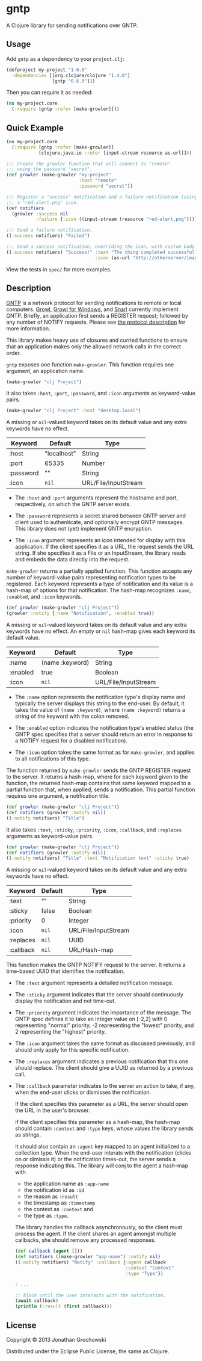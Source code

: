 # gntp

A Clojure library for sending notifications over GNTP.

## Usage

Add `gntp` as a dependency to your `project.clj`:
```clojure
(defproject my-project "1.0.0"
  :dependencies [[org.clojure/clojure "1.4.0"]
                 [gntp "0.6.0"]])
```

Then you can require it as needed:
```clojure
(ns my-project.core
  (:require [gntp :refer [make-growler]]))
```

## Quick Example

```clojure
(ns my-project.core
  (:require [gntp :refer [make-growler]]
            [clojure.java.io :refer [input-stream resource as-url]]))

;;; Create the growler function that will connect to "remote"
;;; using the password "secret".
(def growler (make-growler "my-project"
                           :host "remote"
                           :password "secret"))

;;; Register a "success" notification and a failure notification (using
;;; a "red-alert.png" icon.
(def notifiers
  (growler :success nil
           :failure {:icon ((input-stream (resource "red-alert.png")))}))

;;; Send a failure notification.
((:success notifiers) "Failed")

;;; Send a success notification, overriding the icon, with custom body text.
((:success notifiers) "Success!" :text "The thing completed successfully"
                                 :icon (as-url "http://otherserver/images/success.jpg"))
```

View the tests in `spec/` for more examples.

## Description

[GNTP][gntp] is a network protocol for sending notifications
to remote or local computers.
[Growl][growl], [Growl for Windows][gfw], and [Snarl][snarl]
currently implement GNTP.
Briefly, an application first sends a REGISTER request;
followed by any number of NOTIFY requests.
Please see [the protocol description][gntp] for more information.

This library makes heavy use of closures and curried functions
to ensure that an application makes only the allowed network calls
in the correct order.

`gntp` exposes one function `make-growler`.
This function requires one argument, an application name.
```clojure
(make-growler "clj Project")
```

It also takes `:host`, `:port`, `:password`, and `:icon` arguments
as keyword-value pairs.
```clojure
(make-growler "clj Project" :host "desktop.local")
```
A missing or `nil`-valued keyword takes on its default value
and any extra keywords have no effect.

|  Keyword  |   Default   |         Type         |
|-----------|-------------|----------------------|
|   :host   | "localhost" |        String        |
|   :port   |    65335    |        Number        |
| :password |     ""      |        String        |
|   :icon   |    `nil`    | URL/File/InputStream |

*   The `:host` and `:port` arguments represent
    the hostname and port, respectively,
    on which the GNTP server exists.

*   The `:password` represents a secret shared
    between GNTP server and client used to authenticate,
    and optionally encrypt GNTP messages.
    This library does not (yet) implement GNTP encryption.

*   The `:icon` argument represents an icon intended
    for display with this application.
    If the client specifies it as a URL,
    the request sends the URL string.
    If she specifies it as a File or an InputStream,
    the library reads and embeds the data directly into the request.

`make-growler` returns a partially applied function.
This function accepts any number of keyword-value pairs
representing notification types to be registered.
Each keyword represents a type of notification
and its value is a hash-map of options for that notification.
The hash-map recognizes `:name`, `:enabled`, and `:icon` keywords.
```clojure
(def growler (make-growler "clj Project"))
(growler :notify {:name "Notification", :enabled true})
```
A missing or `nil`-valued keyword takes on its default value
and any extra keywords have no effect.
An empty or `nil` hash-map gives each keyword its default value.

| Keyword  |     Default     |         Type         |
|----------|-----------------|----------------------|
|  :name   | (name :keyword) |        String        |
| :enabled |      true       |        Boolean       |
|  :icon   |      `nil`      | URL/File/InputStream |

*   The `:name` option represents the notification type's display name
    and typically the server displays this string to the end-user.
    By default, it takes the value of `(name :keyword)`,
    where `(name :keyword)` returns a string of the keyword
    with the colon removed.

*   The `:enabled` option indicates
    the notification type's enabled status
    (the GNTP spec specifies that a server should return an error
    in response to a NOTIFY request for a disabled notification).

*   The `:icon` option takes the same format as for `make-growler`,
    and applies to all notifications of this type.

The function returned by `make-growler`
sends the GNTP REGISTER request to the server.
It returns a hash-map, where for each keyword given to the function,
the returned hash-map contains that same keyword
mapped to a partial function that, when applied, sends a notification.
This partial function requires one argument, a notification title.
```clojure
(def growler (make-growler "clj Project"))
(def notifiers (growler :notify nil))
((:notify notifiers) "Title")
```

It also takes `:text`, `:sticky`, `:priority`, `:icon`, `:callback`,
and `:replaces` arguments as keyword-value pairs.
```clojure
(def growler (make-growler "clj Project"))
(def notifiers (growler :notify nil))
((:notify notifiers) "Title" :text "Notification text" :sticky true)
```
A missing or `nil`-valued keyword takes on its default value
and any extra keywords have no effect.

|  Keyword  |   Default   |         Type         |
|-----------|-------------|----------------------|
|   :text   |     ""      |        String        |
|  :sticky  |    false    |        Boolean       |
| :priority |      0      |        Integer       |
|   :icon   |    `nil`    | URL/File/InputStream |
| :replaces |    `nil`    |         UUID         |
| :callback |    `nil`    |     URL/Hash-map     |

This function makes the GNTP NOTIFY request to the server.
It returns a time-based UUID that identifies the notification.

*   The `:text` argument represents a detailed notification message.

*   The `:sticky` argument indicates that the server
    should continuously display the notification and not time-out.

*   The `:priority` argument indicates the importance of the message.
    The GNTP spec defines it to take an integer value on [-2,2]
    with 0 representing "normal" priority,
    -2 representing the "lowest" priority,
    and 2 representing the "highest" priority.

*   The `:icon` argument takes the same format as discussed previously,
    and should only apply for this specific notification.

*   The `:replaces` argument indicates a previous notification
    that this one should replace.
    The client should give a UUID as returned by a previous call.

*   The `:callback` parameter indicates to the server an action to take,
    if any, when the end-user clicks or dismisses the notification.

    If the client specifies this parameter as a URL,
    the server should open the URL in the user's browser.

    If the client specifies this parameter as a hash-map,
    the hash-map should contain `:context` and `:type` keys,
    whose values the library sends as strings.

    It should also contain an `:agent` key mapped to an agent
    initialized to a collection type.
    When the end-user interats with the notification
    (clicks on or dimissis it) or the notification times-out,
    the server sends a response indicating this.
    The library will conj to the agent a hash-map with
    - the application name as `:app-name`
    - the notification id as `:id`
    - the reason as `:result`
    - the timestamp as `:timestamp`
    - the context as `:context` and
    - the type as `:type`.

    The library handles the callback asynchronously,
    so the client must process the agent.
    If the client shares an agent amongst multiple callbacks,
    she should remove any processed responses.

    ```clojure
    (def callback (agent []))
    (def notifiers ((make-growler "app-name") :notify nil)
    ((:notify notifiers) "Notify" :callback {:agent callback
                                             :context "Context"
                                             :type "Type"})

    ; ...

    ;; block until the user interacts with the notification.
    (await callback)
    (println (:result (first callback)))
    ```

## License

Copyright © 2013 Jonathan Grochowski

Distributed under the Eclipse Public License, the same as Clojure.

[growl]: http://growl.info/ "Growl (for Mac OS X)"
[gfw]: http://www.growlforwindows.com/gfw/ "Growl for Windows"
[snarl]: https://sites.google.com/site/snarlapp/ "Snarl"
[gntp]: http://www.growlforwindows.com/gfw/help/gntp.aspx "Growl Notification Transport Protocol"
